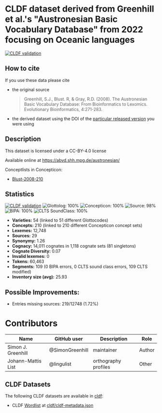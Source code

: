 # CLDF dataset derived from Greenhill et al.'s "Austronesian Basic Vocabulary Database" from 2022 focusing on Oceanic languages

[![CLDF validation](https://github.com/SimonGreenhill/abvdoutliers/workflows/CLDF-validation/badge.svg)](https://github.com/SimonGreenhill/abvdoutliers/actions?query=workflow%3ACLDF-validation)

## How to cite

If you use these data please cite
- the original source
  > Greenhill, S.J., Blust. R, & Gray, R.D. (2008). The Austronesian Basic Vocabulary Database: From Bioinformatics to Lexomics. Evolutionary Bioinformatics, 4:271-283.
- the derived dataset using the DOI of the [particular released version](../../releases/) you were using

## Description


This dataset is licensed under a CC-BY-4.0 license

Available online at https://abvd.shh.mpg.de/austronesian/


Conceptlists in Concepticon:
- [Blust-2008-210](https://concepticon.clld.org/contributions/Blust-2008-210)
## Statistics


[![CLDF validation](https://github.com/SimonGreenhill/abvdoutliers/workflows/CLDF-validation/badge.svg)](https://github.com/SimonGreenhill/abvdoutliers/actions?query=workflow%3ACLDF-validation)
![Glottolog: 100%](https://img.shields.io/badge/Glottolog-100%25-brightgreen.svg "Glottolog: 100%")
![Concepticon: 100%](https://img.shields.io/badge/Concepticon-100%25-brightgreen.svg "Concepticon: 100%")
![Source: 98%](https://img.shields.io/badge/Source-98%25-green.svg "Source: 98%")
![BIPA: 100%](https://img.shields.io/badge/BIPA-100%25-brightgreen.svg "BIPA: 100%")
![CLTS SoundClass: 100%](https://img.shields.io/badge/CLTS%20SoundClass-100%25-brightgreen.svg "CLTS SoundClass: 100%")

- **Varieties:** 54 (linked to 51 different Glottocodes)
- **Concepts:** 210 (linked to 210 different Concepticon concept sets)
- **Lexemes:** 12,748
- **Sources:** 29
- **Synonymy:** 1.26
- **Cognacy:** 14,011 cognates in 1,118 cognate sets (81 singletons)
- **Cognate Diversity:** 0.07
- **Invalid lexemes:** 0
- **Tokens:** 60,463
- **Segments:** 109 (0 BIPA errors, 0 CLTS sound class errors, 109 CLTS modified)
- **Inventory size (avg):** 25.93

## Possible Improvements:



- Entries missing sources: 219/12748 (1.72%)

# Contributors

Name               | GitHub user     | Description                          | Role
---                | ---             | ---                                  | ---
Simon J. Greenhill | @SimonGreenhill | maintainer                           | Author
Johann-Mattis List | @lingulist  | orthography profiles | Other




## CLDF Datasets

The following CLDF datasets are available in [cldf](cldf):

- CLDF [Wordlist](https://github.com/cldf/cldf/tree/master/modules/Wordlist) at [cldf/cldf-metadata.json](cldf/cldf-metadata.json)